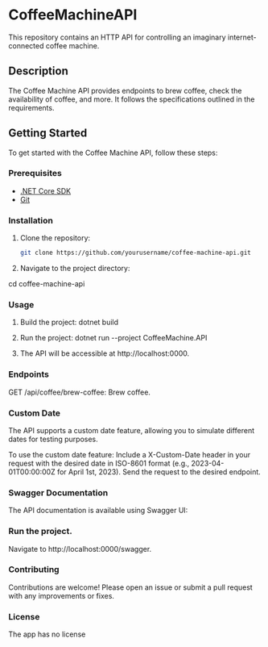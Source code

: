 # CoffeeMachineAPI

This repository contains an HTTP API for controlling an imaginary internet-connected coffee machine.

## Description

The Coffee Machine API provides endpoints to brew coffee, check the availability of coffee, and more. It follows the specifications outlined in the requirements.

## Getting Started

To get started with the Coffee Machine API, follow these steps:

### Prerequisites

- [.NET Core SDK](https://dotnet.microsoft.com/download)
- [Git](https://git-scm.com/)

### Installation

1. Clone the repository:

   ```bash
   git clone https://github.com/yourusername/coffee-machine-api.git

2. Navigate to the project directory:

cd coffee-machine-api

### Usage
1. Build the project:
dotnet build


2. Run the project:
dotnet run --project CoffeeMachine.API

3. The API will be accessible at http://localhost:0000.

### Endpoints
GET /api/coffee/brew-coffee: Brew coffee.

### Custom Date
The API supports a custom date feature, allowing you to simulate different dates for testing purposes.

To use the custom date feature:
Include a X-Custom-Date header in your request with the desired date in ISO-8601 format (e.g., 2023-04-01T00:00:00Z for April 1st, 2023).
Send the request to the desired endpoint.

### Swagger Documentation
The API documentation is available using Swagger UI:

### Run the project.
Navigate to http://localhost:0000/swagger.

### Contributing
Contributions are welcome! Please open an issue or submit a pull request with any improvements or fixes.

### License
The app has no license
